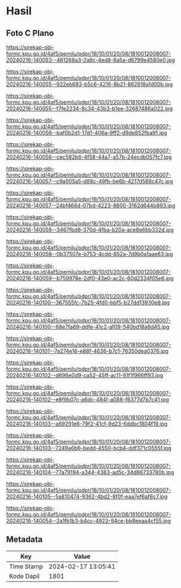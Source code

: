 # Hasil

## Foto C Plano

https://sirekap-obj-formc.kpu.go.id/4af5/pemilu/pdpr/18/10/01/20/08/1810012008007-20240216-140053--461268a3-2a9c-4ed8-8a5a-d6799e4580e0.jpg

https://sirekap-obj-formc.kpu.go.id/4af5/pemilu/pdpr/18/10/01/20/08/1810012008007-20240216-140055--922eb683-b5c6-4216-8b21-862618a1d00b.jpg

https://sirekap-obj-formc.kpu.go.id/4af5/pemilu/pdpr/18/10/01/20/08/1810012008007-20240216-140055--f7fe2234-8c34-43b3-b1ee-32687486a022.jpg

https://sirekap-obj-formc.kpu.go.id/4af5/pemilu/pdpr/18/10/01/20/08/1810012008007-20240216-140056--baf0b2d1-17d1-406a-9ff2-d9de852fba91.jpg

https://sirekap-obj-formc.kpu.go.id/4af5/pemilu/pdpr/18/10/01/20/08/1810012008007-20240216-140056--cec582b6-4f58-44a7-a57b-24ecdb057fc7.jpg

https://sirekap-obj-formc.kpu.go.id/4af5/pemilu/pdpr/18/10/01/20/08/1810012008007-20240216-140057--c9a005a5-d88c-49fb-be6b-4217d588c47c.jpg

https://sirekap-obj-formc.kpu.go.id/4af5/pemilu/pdpr/18/10/01/20/08/1810012008007-20240216-140057--24bf466d-07bd-4223-8800-3162d644b893.jpg

https://sirekap-obj-formc.kpu.go.id/4af5/pemilu/pdpr/18/10/01/20/08/1810012008007-20240216-140058--3467fbd8-370d-4fba-b20a-ace8e6bb332d.jpg

https://sirekap-obj-formc.kpu.go.id/4af5/pemilu/pdpr/18/10/01/20/08/1810012008007-20240216-140058--0b37507e-b753-4cdd-852a-7d9b0a1aae63.jpg

https://sirekap-obj-formc.kpu.go.id/4af5/pemilu/pdpr/18/10/01/20/08/1810012008007-20240216-140059--b759978e-2df0-43e0-ac2c-60d2334f05e6.jpg

https://sirekap-obj-formc.kpu.go.id/4af5/pemilu/pdpr/18/10/01/20/08/1810012008007-20240216-140100--367555fc-7b25-4fd0-bbf5-b27dd13930e8.jpg

https://sirekap-obj-formc.kpu.go.id/4af5/pemilu/pdpr/18/10/01/20/08/1810012008007-20240216-140100--68e7fa69-ddfe-41c2-af09-540bd18a8d45.jpg

https://sirekap-obj-formc.kpu.go.id/4af5/pemilu/pdpr/18/10/01/20/08/1810012008007-20240216-140101--7a274e16-e88f-4636-b7c1-76350dea0376.jpg

https://sirekap-obj-formc.kpu.go.id/4af5/pemilu/pdpr/18/10/01/20/08/1810012008007-20240216-140102--d696e0d9-ca52-45ff-ac11-81f1f966ff93.jpg

https://sirekap-obj-formc.kpu.go.id/4af5/pemilu/pdpr/18/10/01/20/08/1810012008007-20240216-140102--e8f9b07c-a6dc-484f-a088-f6377d7b7c41.jpg

https://sirekap-obj-formc.kpu.go.id/4af5/pemilu/pdpr/18/10/01/20/08/1810012008007-20240216-140103--a69291e6-79f2-41cf-9d23-6ddbc1804f19.jpg

https://sirekap-obj-formc.kpu.go.id/4af5/pemilu/pdpr/18/10/01/20/08/1810012008007-20240216-140103--7249a6b6-bedd-4550-bcb4-ddf371c0555f.jpg

https://sirekap-obj-formc.kpu.go.id/4af5/pemilu/pdpr/18/10/01/20/08/1810012008007-20240216-140104--77a79194-a344-4383-ad5c-34d86733780b.jpg

https://sirekap-obj-formc.kpu.go.id/4af5/pemilu/pdpr/18/10/01/20/08/1810012008007-20240216-140105--5a810474-9362-4bd2-8f0f-eaa7ef6af6c7.jpg

https://sirekap-obj-formc.kpu.go.id/4af5/pemilu/pdpr/18/10/01/20/08/1810012008007-20240216-140054--2a1fb1b3-b4cc-4923-94ce-bb8eeaa4cf55.jpg


## Metadata

| Key        | Value               |
| ---------- | ------------------- |
| Time Stamp | 2024-02-17 13:05:41 |
| Kode Dapil | 1801                |



